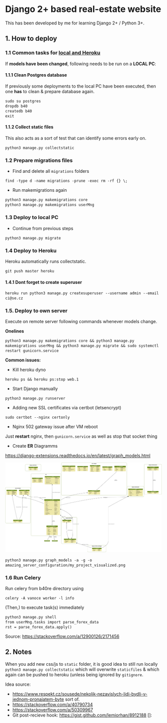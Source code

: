 # Django 2+ based real-estate website

This has been developed by me for learning Django 2+ / Python 3+. 

## 1. How to deploy

### 1.1 Common tasks for <u>local and Heroku</u>

If **models have been changed**, following needs to be run on a **LOCAL PC**:

#### 1.1.1 Clean Postgres database 

If previously some deployments to the local PC have been executed, then one **has** to clean & prepare database again. 

```
sudo su postgres
dropdb b40
createdb b40
exit
```

#### 1.1.2 Collect static files

This also acts as a sort of test that can identify some errors early on.

```
python3 manage.py collectstatic
```

### 1.2 Prepare migrations files

- Find and delete all `migrations` folders

```
find -type d -name migrations -prune -exec rm -rf {} \;
```

- Run makemigrations again

```
python3 manage.py makemigrations core
python3 manage.py makemigrations userMng
```

### 1.3 Deploy to local PC

- Continue from previous steps

```
python3 manage.py migrate
```

### 1.4 Deploy to Heroku

Heroku automatically runs collectstatic.

```
git push master heroku
```

#### 1.4.1 Dont forget to create superuser

```
heroku run python3 manage.py createsuperuser --username admin --email ci@se.cz
```

### 1.5. Deploy to own server

Execute on remote server following commands whenever models change.

**Onelines**

```
python3 manage.py makemigrations core && python3 manage.py makemigrations userMng && python3 manage.py migrate && sudo systemctl restart gunicorn.service 
```

**Common issues:**

- Kill heroku dyno

```
heroku ps && heroku ps:stop web.1
```

- Start Django manually

```
python3 manage.py runserver
```

- Adding new SSL certificates via certbot (letsencrypt)

```
sudo certbot --nginx certonly
```

- Nginx 502 gateway issue after VM reboot

Just **restart** nginx, then `gunicorn.service` as well as stop that socket thing

- Create **ER** Diagramms

<https://django-extensions.readthedocs.io/en/latest/graph_models.html>

![amazing_server_configuration/my_project_visualized.png](amazing_server_configuration/my_project_visualized.png)

```
python3 manage.py graph_models -a -g -o amazing_server_configuration/my_project_visualized.png
```

### 1.6 Run Celery

Run celery from b40re directory using

```
celery -A vanoce worker -l info
```

(Then,) to execute task(s) immediately 

```
python3 manage.py shell
from userMng.tasks import parse_forex_data
rst = parse_forex_data.apply()
```
Source: <https://stackoverflow.com/a/12900126/2171456>

## 2. Notes

When you add new css/js to `static` folder, it is good idea to still run locally `python3 manage.py collectstatic` which will overwrite `staticfiles` & which again can be pushed to heroku (unless being ignored by `gitignore`. 

Idea source: 
- <https://www.respekt.cz/sousede/nekolik-nezavislych-lidi-bydli-v-jednom-pronajatem-byte> sort of.
- <https://stackoverflow.com/a/40790734>
- <https://stackoverflow.com/a/50309967>
- Git post-recieve hook: <https://gist.github.com/lemiorhan/8912188>
[]: 
